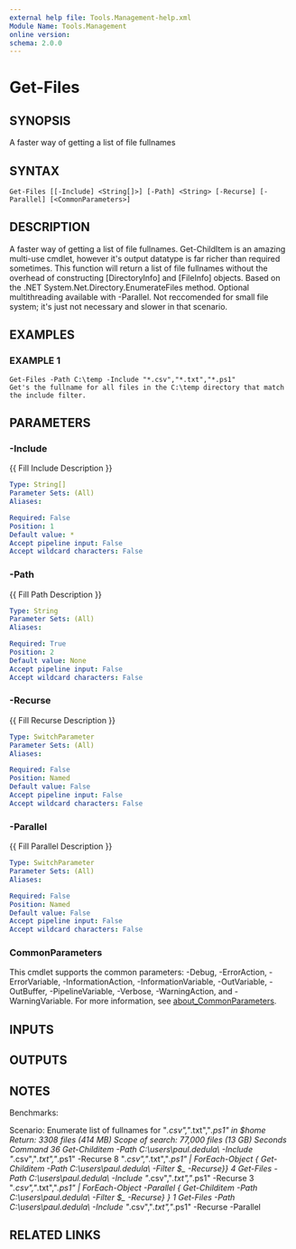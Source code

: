 ```yaml
---
external help file: Tools.Management-help.xml
Module Name: Tools.Management
online version:
schema: 2.0.0
---
```


# Get-Files

## SYNOPSIS
A faster way of getting a list of file fullnames

## SYNTAX

```
Get-Files [[-Include] <String[]>] [-Path] <String> [-Recurse] [-Parallel] [<CommonParameters>]
```

## DESCRIPTION
A faster way of getting a list of file fullnames.
Get-ChildItem is an amazing multi-use cmdlet, however it's
output datatype is far richer than required sometimes.
This
function will return a list of file fullnames without the 
overhead of constructing \[DirectoryInfo\] and \[FileInfo\] objects.
Based on the .NET System.Net.Directory.EnumerateFiles method.
Optional multithreading available with -Parallel.
Not reccomended for 
small file system; it's just not necessary and slower in that scenario.

## EXAMPLES

### EXAMPLE 1
```
Get-Files -Path C:\temp -Include "*.csv","*.txt","*.ps1"
Get's the fullname for all files in the C:\temp directory that match the include filter.
```

## PARAMETERS

### -Include
{{ Fill Include Description }}

```yaml
Type: String[]
Parameter Sets: (All)
Aliases:

Required: False
Position: 1
Default value: *
Accept pipeline input: False
Accept wildcard characters: False
```

### -Path
{{ Fill Path Description }}

```yaml
Type: String
Parameter Sets: (All)
Aliases:

Required: True
Position: 2
Default value: None
Accept pipeline input: False
Accept wildcard characters: False
```

### -Recurse
{{ Fill Recurse Description }}

```yaml
Type: SwitchParameter
Parameter Sets: (All)
Aliases:

Required: False
Position: Named
Default value: False
Accept pipeline input: False
Accept wildcard characters: False
```

### -Parallel
{{ Fill Parallel Description }}

```yaml
Type: SwitchParameter
Parameter Sets: (All)
Aliases:

Required: False
Position: Named
Default value: False
Accept pipeline input: False
Accept wildcard characters: False
```

### CommonParameters
This cmdlet supports the common parameters: -Debug, -ErrorAction, -ErrorVariable, -InformationAction, -InformationVariable, -OutVariable, -OutBuffer, -PipelineVariable, -Verbose, -WarningAction, and -WarningVariable. For more information, see [about_CommonParameters](http://go.microsoft.com/fwlink/?LinkID=113216).

## INPUTS

## OUTPUTS

## NOTES
Benchmarks:

Scenario: Enumerate list of fullnames for "*.csv","*.txt","*.ps1" in $home
Return: 3308 files (414 MB) 
Scope of search: 77,000 files (13 GB)
Seconds Command
36      Get-Childitem -Path C:\users\paul.dedula\ -Include "*.csv","*.txt","*.ps1" -Recurse
8       "*.csv","*.txt","*.ps1" | ForEach-Object { Get-Childitem -Path C:\users\paul.dedula\ -Filter $_ -Recurse}}
4       Get-Files -Path C:\users\paul.dedula\ -Include "*.csv","*.txt","*.ps1" -Recurse
3       "*.csv","*.txt","*.ps1" | ForEach-Object -Parallel { Get-Childitem -Path C:\users\paul.dedula\ -Filter $_ -Recurse} }
1       Get-Files -Path C:\users\paul.dedula\ -Include "*.csv","*.txt","*.ps1" -Recurse -Parallel

## RELATED LINKS
